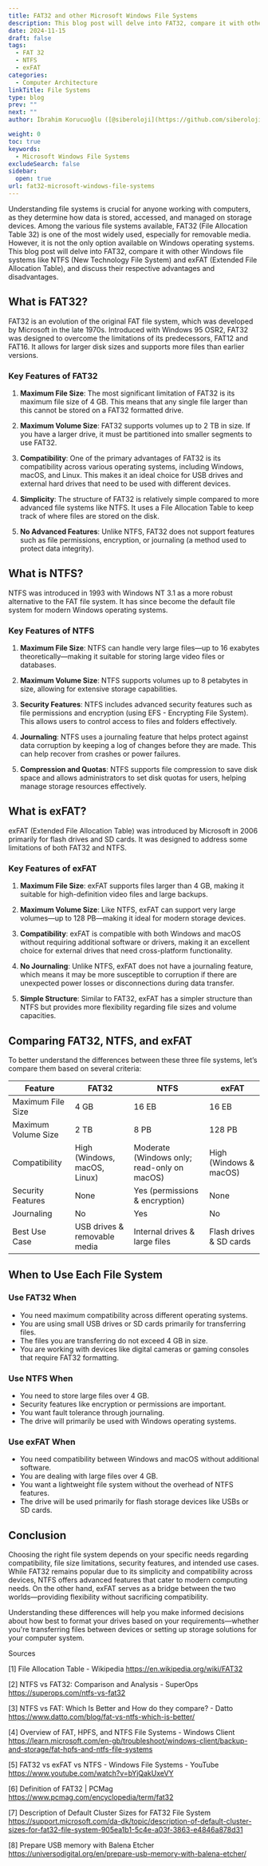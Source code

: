```yaml
---
title: FAT32 and other Microsoft Windows File Systems
description: This blog post will delve into FAT32, compare it with other Windows file systems like NTFS and exFAT
date: 2024-11-15
draft: false
tags:
  - FAT 32
  - NTFS
  - exFAT
categories:
  - Computer Architecture
linkTitle: File Systems
type: blog
prev: ""
next: ""
author: İbrahim Korucuoğlu ([@siberoloji](https://github.com/siberoloji))

weight: 0
toc: true
keywords:
  - Microsoft Windows File Systems
excludeSearch: false
sidebar:
  open: true
url: fat32-microsoft-windows-file-systems
---
```

Understanding file systems is crucial for anyone working with computers, as they determine how data is stored, accessed, and managed on storage devices. Among the various file systems available, FAT32 (File Allocation Table 32) is one of the most widely used, especially for removable media. However, it is not the only option available on Windows operating systems. This blog post will delve into FAT32, compare it with other Windows file systems like NTFS (New Technology File System) and exFAT (Extended File Allocation Table), and discuss their respective advantages and disadvantages.

## What is FAT32?

FAT32 is an evolution of the original FAT file system, which was developed by Microsoft in the late 1970s. Introduced with Windows 95 OSR2, FAT32 was designed to overcome the limitations of its predecessors, FAT12 and FAT16. It allows for larger disk sizes and supports more files than earlier versions. 

### Key Features of FAT32

1. **Maximum File Size**: The most significant limitation of FAT32 is its maximum file size of 4 GB. This means that any single file larger than this cannot be stored on a FAT32 formatted drive.

2. **Maximum Volume Size**: FAT32 supports volumes up to 2 TB in size. If you have a larger drive, it must be partitioned into smaller segments to use FAT32.

3. **Compatibility**: One of the primary advantages of FAT32 is its compatibility across various operating systems, including Windows, macOS, and Linux. This makes it an ideal choice for USB drives and external hard drives that need to be used with different devices.

4. **Simplicity**: The structure of FAT32 is relatively simple compared to more advanced file systems like NTFS. It uses a File Allocation Table to keep track of where files are stored on the disk.

5. **No Advanced Features**: Unlike NTFS, FAT32 does not support features such as file permissions, encryption, or journaling (a method used to protect data integrity).

## What is NTFS?

NTFS was introduced in 1993 with Windows NT 3.1 as a more robust alternative to the FAT file system. It has since become the default file system for modern Windows operating systems.

### Key Features of NTFS

1. **Maximum File Size**: NTFS can handle very large files—up to 16 exabytes theoretically—making it suitable for storing large video files or databases.

2. **Maximum Volume Size**: NTFS supports volumes up to 8 petabytes in size, allowing for extensive storage capabilities.

3. **Security Features**: NTFS includes advanced security features such as file permissions and encryption (using EFS - Encrypting File System). This allows users to control access to files and folders effectively.

4. **Journaling**: NTFS uses a journaling feature that helps protect against data corruption by keeping a log of changes before they are made. This can help recover from crashes or power failures.

5. **Compression and Quotas**: NTFS supports file compression to save disk space and allows administrators to set disk quotas for users, helping manage storage resources effectively.

## What is exFAT?

exFAT (Extended File Allocation Table) was introduced by Microsoft in 2006 primarily for flash drives and SD cards. It was designed to address some limitations of both FAT32 and NTFS.

### Key Features of exFAT

1. **Maximum File Size**: exFAT supports files larger than 4 GB, making it suitable for high-definition video files and large backups.

2. **Maximum Volume Size**: Like NTFS, exFAT can support very large volumes—up to 128 PB—making it ideal for modern storage devices.

3. **Compatibility**: exFAT is compatible with both Windows and macOS without requiring additional software or drivers, making it an excellent choice for external drives that need cross-platform functionality.

4. **No Journaling**: Unlike NTFS, exFAT does not have a journaling feature, which means it may be more susceptible to corruption if there are unexpected power losses or disconnections during data transfer.

5. **Simple Structure**: Similar to FAT32, exFAT has a simpler structure than NTFS but provides more flexibility regarding file sizes and volume capacities.

## Comparing FAT32, NTFS, and exFAT

To better understand the differences between these three file systems, let’s compare them based on several criteria:

| Feature              | FAT32                          | NTFS                          | exFAT                          |
|----------------------|--------------------------------|-------------------------------|--------------------------------|
| Maximum File Size    | 4 GB                           | 16 EB                         | 16 EB                          |
| Maximum Volume Size   | 2 TB                           | 8 PB                          | 128 PB                         |
| Compatibility        | High (Windows, macOS, Linux)  | Moderate (Windows only; read-only on macOS) | High (Windows & macOS)       |
| Security Features     | None                           | Yes (permissions & encryption)| None                           |
| Journaling           | No                             | Yes                           | No                             |
| Best Use Case         | USB drives & removable media   | Internal drives & large files | Flash drives & SD cards       |

## When to Use Each File System

### Use FAT32 When

- You need maximum compatibility across different operating systems.
- You are using small USB drives or SD cards primarily for transferring files.
- The files you are transferring do not exceed 4 GB in size.
- You are working with devices like digital cameras or gaming consoles that require FAT32 formatting.

### Use NTFS When

- You need to store large files over 4 GB.
- Security features like encryption or permissions are important.
- You want fault tolerance through journaling.
- The drive will primarily be used with Windows operating systems.

### Use exFAT When

- You need compatibility between Windows and macOS without additional software.
- You are dealing with large files over 4 GB.
- You want a lightweight file system without the overhead of NTFS features.
- The drive will be used primarily for flash storage devices like USBs or SD cards.

## Conclusion

Choosing the right file system depends on your specific needs regarding compatibility, file size limitations, security features, and intended use cases. While FAT32 remains popular due to its simplicity and compatibility across devices, NTFS offers advanced features that cater to modern computing needs. On the other hand, exFAT serves as a bridge between the two worlds—providing flexibility without sacrificing compatibility.

Understanding these differences will help you make informed decisions about how best to format your drives based on your requirements—whether you're transferring files between devices or setting up storage solutions for your computer system.

Sources

[1] File Allocation Table - Wikipedia <https://en.wikipedia.org/wiki/FAT32>

[2] NTFS vs FAT32: Comparison and Analysis - SuperOps <https://superops.com/ntfs-vs-fat32>

[3] NTFS vs FAT: Which Is Better and How do they compare? - Datto <https://www.datto.com/blog/fat-vs-ntfs-which-is-better/>

[4] Overview of FAT, HPFS, and NTFS File Systems - Windows Client <https://learn.microsoft.com/en-gb/troubleshoot/windows-client/backup-and-storage/fat-hpfs-and-ntfs-file-systems>

[5] FAT32 vs exFAT vs NTFS - Windows File Systems - YouTube <https://www.youtube.com/watch?v=bYjQakUxeVY>

[6] Definition of FAT32 | PCMag <https://www.pcmag.com/encyclopedia/term/fat32>

[7] Description of Default Cluster Sizes for FAT32 File System <https://support.microsoft.com/da-dk/topic/description-of-default-cluster-sizes-for-fat32-file-system-905ea1b1-5c4e-a03f-3863-e4846a878d31>

[8] Prepare USB memory with Balena Etcher <https://universodigital.org/en/prepare-usb-memory-with-balena-etcher/>
